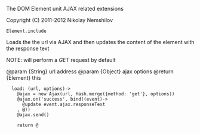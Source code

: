 The DOM Element unit AJAX related extensions

Copyright (C) 2011-2012 Nikolay Nemshilov

```coffee-aside
Element.include
```

Loads the the url via AJAX and then updates the content
of the element with the response text

NOTE: will perform a _GET_ request by default

@param {String} url address
@param {Object} ajax options
@return {Element} this

```coffee-aside
  load: (url, options)->
    @ajax = new Ajax(url, Hash.merge({method: 'get'}, options))
    @ajax.on('success', bind((event)->
      @update event.ajax.responseText
    , @))
    @ajax.send()

    return @
```
